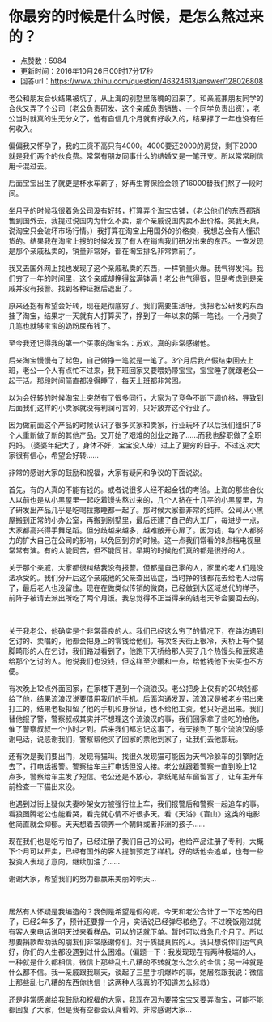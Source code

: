 # 你最穷的时候是什么时候，是怎么熬过来的？
- 点赞数：5984
- 更新时间：2016年10月26日00时17分17秒
- 回答url：https://www.zhihu.com/question/46324613/answer/128026808
<body>
 <p data-pid="SK6j77co">老公和朋友合伙结果被坑了，从上海的别墅里落魄的回来了。和亲戚兼朋友同学的合伙又弄了个公司（老公负责研发、这个亲戚负责销售、一个同学负责出资），老公当时就真的生无分文了，他有自信几个月就有好收入的，结果撑了一年也没有任何收入。</p>
 <p data-pid="uVznCNOH">偏偏我又怀孕了，我的工资不高只有4000。4000要还2000的房贷，剩下2000就是我们两个的伙食费。常常有朋友同事什么的结婚又是一笔开支。所以常常刷信用卡混过去。</p>
 <p data-pid="bObhjpgH">后面宝宝出生了就更是杯水车薪了，好再生育保险金领了16000替我们熬了一段时间。</p>
 <p data-pid="b53hLqE4">坐月子的时候我很着急公司没有好转，打算弄个淘宝店铺，（老公他们的东西都销售到国外去，我提过说国内为什么不卖，那个亲戚说国内卖不出价格。笑我天真，说淘宝只会破坏市场行情。）我打算在淘宝上用国外的价格卖，我想总会有人懂识货的。结果我在淘宝上搜的时候发现了有人在销售我们研发出来的东西。一查发现是那个亲戚私卖的，销量非常好，都在淘宝排名非常靠前了。</p>
 <p data-pid="fEh41yd5">我又去国外网上找也发现了这个亲戚私卖的东西，一样销量火爆。我气得发抖。我们穷了一年的时间里，这个亲戚却挣得盆满钵满！老公也气得很，但是考虑到是亲戚并没有报警。找到各种证据后退出了。</p>
 <p data-pid="ELCCrnV4">原来还抱有希望会好转，现在是彻底穷了。我们需要生活呀。我把老公研发的东西挂了淘宝，结果才一天就有人打算买了，挣到了一年以来的第一笔钱。一个月卖了几笔也就够宝宝的奶粉尿布钱了。</p>
 <p data-pid="4i8299zW">至今我还记得我的第一个买家的淘宝名：苏欢。真的非常感谢他。</p>
 <p data-pid="cUvMweyv">后来淘宝慢慢有了起色，自己做挣一笔就是一笔了。3个月后我产假结束回去上班，老公一个人有点忙不过来，我下班回家又要喂奶带宝宝，宝宝睡了就跟老公一起干活。那段时间简直都没得睡了，每天上班都非常困。</p>
 <p data-pid="AYRHiiiX">以为会好转的时候淘宝上突然有了很多同行，大家为了竞争不断下调价格，导致到后面我们这样的小卖家就没有利润可言的，只好放弃这个行业了。</p>
 <p data-pid="osctgTrd">因为做前面这个产品的时候认识了很多买家和卖家，行业玩坏了以后我们组织了6个人重新做了新的其他产品。又开始了艰难的创业之路了……而我也辞职做了全职妈妈。（婆婆年纪大了，身体不好，宝宝没人带）过上了更穷的日子。不过这次大家很有信心，希望会好转……</p>
 <p data-pid="W9ne11om">非常的感谢大家的鼓励和祝福，大家有疑问和争议的下面说说。</p>
 <p data-pid="A1a9KEn1">首先，有的人真的不能有钱的。或者说很多人经不起金钱的考验。上海的那些合伙人以前也是从小黑屋里一起吃着馒头熬过来的，几个人挤在十几平的小黑屋里，为了研发出产品几乎是吃喝拉撒睡都一起了。那时候大家都非常的纯粹。公司从小黑屋搬到正常的小办公室，再搬到别墅里，最后还建了自己的大工厂，每进步一点，大家都高兴得手舞足蹈。但分歧越来越多，越难敞开心扉了。因为钱，每个人都努力的扩大自己在公司的影响，以免回到穷的时候。这一点我们常看的8点档电视里常常有演。有的人能同苦，但不能同甘。早期的时候他们真的都是很好的人。</p>
 <p data-pid="fszKLOni">关于那个亲戚，大家都很纠结我没有报警。但都是自己家的人，家里的老人们是没法承受的。我们分开后这个亲戚他的父亲查出癌症，当时挣的钱都花去给老人治病了，最后老人也没留住。现在在做类似传销的微商，已经做到大区域总代的样子。前阵子被请去派出所吃了两个月饭。我总觉得不正当得来的钱老天爷会要回去的。</p>
 <br>
 <p data-pid="M0V_Zh0Q">关于我老公，他确实是个非常善良的人。我们已经这么穷了的情况下，在路边遇到乞讨的、卖唱的，他都会把身上的零钱给他们。有次冬天街上很冷，天桥上有个腿脚畸形的人在乞讨，我们路过看到了，他跑下天桥给那人买了几个热馒头和豆浆递给那个乞讨的人。他说我们也没钱，但这样至少暖和一点，给他钱他下去买也不方便。</p>
 <p data-pid="xUIdE9WQ">有次晚上12点外面回家，在家楼下遇到一个流浪汉。老公把身上仅有的20块钱都给了他，结果流浪汉说要借用我们的手机。后面沟通发现，流浪汉是被老乡带出来打工的，结果老板扣留了他的手机和身份证，也不给他工资。他只好逃出来。我们替他报了警，警察叔叔其实并不想理这个流浪汉的事，我们回家拿了些吃的给他，催了警察叔叔一个小时才到。后来我们都忘记这事了，有天接到了那个流浪汉的感谢电话，说感谢我们，警察帮他买了回家的票他到家了，让我们去他那玩。</p>
 <p data-pid="g7Yxyw9J">还有次是我们要出门，发现有猫叫。找很久发现猫可能因为天气冷躲车的引擎附近去了，打电话报警。警察给车主打电话但没人接。老公就跟着警察一直到晚上12点多，警察给车主发了短信。老公还是不放心，拿纸笔贴车窗留言了，让车主开车前检查一下猫出来没。</p>
 <p data-pid="30V8LMtx">也遇到过街上疑似夫妻吵架女方被强行拉上车，我们报警后和警察一起追车的事。看狼图腾老公也能看哭，看完就心情不好很多天。看《天浴》《盲山》这类的电影他简直就会抑郁。天天想着去领养一个朝鲜或者非洲的孩子……</p>
 <p data-pid="hfhRxECX">现在我们也是吃亏怕了，已经注册了我们自己的公司，也给产品注册了专利，大概下个月可以开卖，已经有国外的客人提前预定了样机，好的话他会追单，也有一些投资人表现了意向，继续加油了……</p>
 <p data-pid="gIsUt3yj">谢谢大家，希望我们的努力都赢来美丽的明天…</p>
 <br>
 <p data-pid="T7QEsTg4">居然有人怀疑是我编造的？我倒是希望是假的呢。今天和老公合计了一下吃苦的日子，已经2年多了，预计还要撑一个月，实话说已经弹尽粮绝了。不过晚饭刚过就有客人来电话说明天过来看样品，可以的话就下单。暂时可以救急几个月了。所以想要捐款帮助我的朋友们非常感谢你们。对于质疑真假的人，我只想说你们运气真好，你们的人生都没遇到过什么困难。（偏题一下：我发现现在有两种极端的人，一种就是什么都相信，微信上那些乱七八糟的不转就怎么怎么的全信；另一种就是什么都不信。我一亲戚跟我聊天，谈起了三星手机爆炸的事，她居然跟我说：微信上那些乱七八糟的东西你也信！这两种人我真的不知道怎么拯救）</p>
 <p data-pid="ne6DA9c0">还是非常感谢给我鼓励和祝福的大家，我现在因为要带宝宝又要弄淘宝，可能不能都回复了大家，但是我有空都会认真看的。非常感谢大家…</p>
</body>